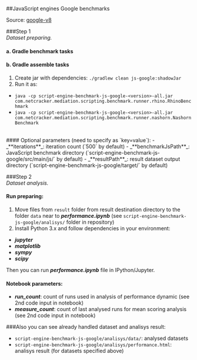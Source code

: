 ##JavaScript engines Google benchmarks

Source: [google-v8](https://github.com/v8/v8/tree/master/benchmarks) 

###Step 1 <br/> _Dataset preparing._ 
#### a. Gradle benchmark tasks

#### b. Gradle assemble tasks
1. Create jar with dependencies: 
   `./gradlew clean js-google:shadowJar`
2. Run it as:
 - `java -cp script-engine-benchmark-js-google-<version>-all.jar com.netcracker.mediation.scripting.benchmark.runner.rhino.RhinoBenchmark`
 - `java -cp script-engine-benchmark-js-google-<version>-all.jar com.netcracker.mediation.scripting.benchmark.runner.nashorn.NashornBenchmark`
<br/>
#### Optional parameters (need to specify as `key=value`):
 - _**iterations**_: iteration count (`500` by default)
 - _**benchmarkJsPath**_: JavaScript benchmark directory (`script-engine-benchmark-js-google/src/main/js/` by default)
 - _**resultPath**_: result dataset output directory (`script-engine-benchmark-js-google/target/` by default)

###Step 2 <br/> _Dataset analysis._ 
#### Run preparing:
1. Move files from `result` folder from result destination directory to the folder `data` near to _**performance.ipynb**_ (see `script-engine-benchmark-js-google/analisys/` folder in repository)
2. Install Python 3.x and follow dependencies in your environment:
 - _**jupyter**_
 - _**matplotlib**_
 - _**sympy**_
 - _**scipy**_
 
Then you can run _**performance.ipynb**_ file in IPython/Jupyter.

#### Notebook parameters:
 - _**run_count**_: count of runs used in analysis of performance dynamic (see 2nd code input in notebook)
 - _**measure_count**_: count of last analysed runs for mean scoring analysis (see 2nd code input in notebook)
 
###Also you can see already handled dataset and analisys result:
 - `script-engine-benchmark-js-google/analisys/data/`: analysed datasets
 - `script-engine-benchmark-js-google/analisys/performance.html`: analisys result (for datasets specified above)